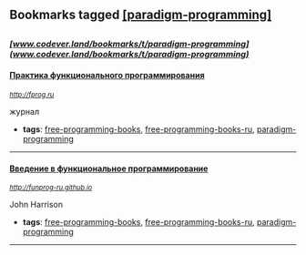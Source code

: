 ## Bookmarks tagged [[paradigm-programming]](https://www.codever.land/search?q=[paradigm-programming])

_<sup><sup>[www.codever.land/bookmarks/t/paradigm-programming](www.codever.land/bookmarks/t/paradigm-programming)</sup></sup>_
---
#### [Практика функционального программирования](http://fprog.ru)
_<sup>http://fprog.ru</sup>_

журнал
* **tags**: [free-programming-books](../tagged/free-programming-books.md), [free-programming-books-ru](../tagged/free-programming-books-ru.md), [paradigm-programming](../tagged/paradigm-programming.md)
---
#### [Введение в функциональное программирование](http://funprog-ru.github.io)
_<sup>http://funprog-ru.github.io</sup>_

John Harrison
* **tags**: [free-programming-books](../tagged/free-programming-books.md), [free-programming-books-ru](../tagged/free-programming-books-ru.md), [paradigm-programming](../tagged/paradigm-programming.md)
---
